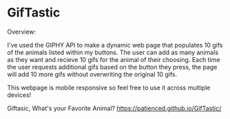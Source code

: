 # GifTastic


Overview:

I've used the GIPHY API to make a dynamic web page that populates 10 gifs of the animals listed within my buttons. The user can add as many animals as they want and recieve 10 gifs for the animal of their choosing. Each time the user requests additional gifs based on the button they press, the page will add 10 more gifs without overwriting the original 10 gifs. 

This webpage is mobile responsive so feel free to use it across multiple devices!

Giftasic, What's your Favorite Animal? https://patienced.github.io/GifTastic/